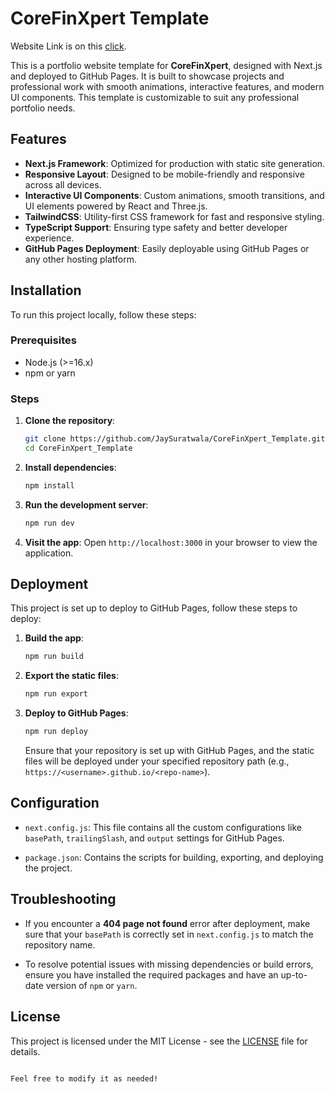 # CoreFinXpert Template

Website Link is on this [click](https://verbose-umbrella-v5744w9v6v53pgw4-3000.app.github.dev/).

This is a portfolio website template for **CoreFinXpert**, designed with Next.js and deployed to GitHub Pages. It is built to showcase projects and professional work with smooth animations, interactive features, and modern UI components. This template is customizable to suit any professional portfolio needs.

## Features

- **Next.js Framework**: Optimized for production with static site generation.
- **Responsive Layout**: Designed to be mobile-friendly and responsive across all devices.
- **Interactive UI Components**: Custom animations, smooth transitions, and UI elements powered by React and Three.js.
- **TailwindCSS**: Utility-first CSS framework for fast and responsive styling.
- **TypeScript Support**: Ensuring type safety and better developer experience.
- **GitHub Pages Deployment**: Easily deployable using GitHub Pages or any other hosting platform.
  
## Installation

To run this project locally, follow these steps:

### Prerequisites

- Node.js (>=16.x)
- npm or yarn

### Steps

1. **Clone the repository**:
   ```bash
   git clone https://github.com/JaySuratwala/CoreFinXpert_Template.git
   cd CoreFinXpert_Template
   ```

2. **Install dependencies**:
   ```bash
   npm install
   ```

3. **Run the development server**:
   ```bash
   npm run dev
   ```

4. **Visit the app**:
   Open `http://localhost:3000` in your browser to view the application.

## Deployment

This project is set up to deploy to GitHub Pages, follow these steps to deploy:

1. **Build the app**:
   ```bash
   npm run build
   ```

2. **Export the static files**:
   ```bash
   npm run export
   ```

3. **Deploy to GitHub Pages**:
   ```bash
   npm run deploy
   ```

   Ensure that your repository is set up with GitHub Pages, and the static files will be deployed under your specified repository path (e.g., `https://<username>.github.io/<repo-name>`).

## Configuration

- `next.config.js`: This file contains all the custom configurations like `basePath`, `trailingSlash`, and `output` settings for GitHub Pages.
  
- `package.json`: Contains the scripts for building, exporting, and deploying the project.

## Troubleshooting

- If you encounter a **404 page not found** error after deployment, make sure that your `basePath` is correctly set in `next.config.js` to match the repository name.
  
- To resolve potential issues with missing dependencies or build errors, ensure you have installed the required packages and have an up-to-date version of `npm` or `yarn`.

## License

This project is licensed under the MIT License - see the [LICENSE](LICENSE) file for details.
```

Feel free to modify it as needed!
